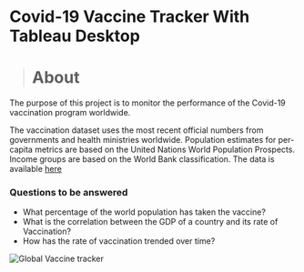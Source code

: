 # Covid-19 Vaccine Tracker With Tableau Desktop
> # About
The purpose of this project is to monitor the performance of the Covid-19 vaccination program worldwide.

The vaccination dataset uses the most recent official numbers from governments and health ministries worldwide. Population estimates for per-capita metrics are based on the United Nations World Population Prospects. Income groups are based on the World Bank classification. The data is available [here](https://ourworldindata.org/covid-vaccinations)

### Questions to be answered
- What percentage of the world population has taken the vaccine?
- What is the correlation between the GDP of a country and its rate of Vaccination?
- How has the rate of vaccination trended over time?

![Global Vaccine tracker](https://github.com/zdennisoguah/Data-Viz/assets/15913685/f4157066-0f55-427f-aa3f-53938c6fccfd)


